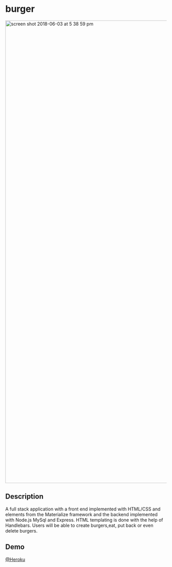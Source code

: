 # burger

<img width="1440" alt="screen shot 2018-06-03 at 5 38 59 pm" src="https://user-images.githubusercontent.com/33872841/40891535-1e073c66-6755-11e8-8f90-31006e43a5f9.png">

## Description
A full stack application with a front end implemented with HTML/CSS and elements from the Materialize framework and the backend implemented with Node.js MySql and Express. HTML templating is done with the help of Handlebars.
Users will be able to create burgers,eat, put back or even delete burgers.

## Demo
[@Heroku](#)